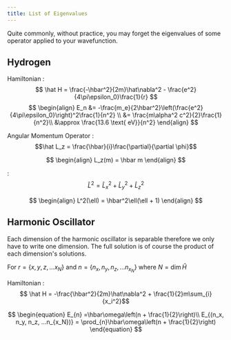 ```yaml
---
title: List of Eigenvalues 
---
```


Quite commonly, without practice, you may forget the eigenvalues of some operator applied to your wavefunction.

## Hydrogen

Hamiltonian
: $$ \hat H = \frac{-\hbar^2}{2m}\hat\nabla^2 - \frac{e^2}{4\pi\epsilon_0}\frac{1}{r} $$
$$
\begin{align}
    E_n &= -\frac{m_e}{2\hbar^2}\left(\frac{e^2}{4\pi\epsilon_0}\right)^2\frac{1}{n^2} \\
    &= \frac{m\alpha^2 c^2}{2}\frac{1}{n^2}\\
    &\approx \frac{13.6 \text{ eV}}{n^2}
\end{align}
$$

Angular Momentum Operator
: $$\hat L_z = \frac{\hbar}{i}\frac{\partial}{\partial \phi}$$

$$
\begin{align}
    L_z(m) = \hbar m 
\end{align}
$$

: $$\hat L^2 = \hat L_x^2 + \hat L_y^2 + \hat L_z^2$$

$$ \begin{align}
    L^2(\ell) = \hbar^2\ell(\ell + 1)
\end{align} $$

## Harmonic Oscillator
Each dimension of the harmonic oscillator is separable therefore we only have to write one dimension. The full solution is of course the product of each dimension's solutions.

For $r = \{x, y, z, ... x_N\}$ and $n = \{n_x, n_y, n_z, ...n_{x_N}\}$ where $N = \dim \hat H$

Hamiltonian
: $$ \hat H = -\frac{\hbar^2}{2m}\hat\nabla^2 + \frac{1}{2}m\sum_{i}{x_i^2}$$

$$ \begin{equation}
    E_{n} =\hbar\omega\left(n + \frac{1}{2}\right)\\
    E_{(n_x, n_y, n_z, ...n_{x_N})} = \prod_{n}\hbar\omega\left(n + \frac{1}{2}\right)
\end{equation} $$
